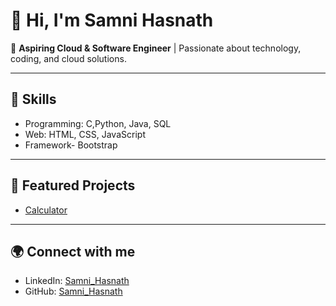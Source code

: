 # 👋 Hi, I'm Samni Hasnath  

🚀 **Aspiring Cloud & Software Engineer** | Passionate about technology, coding, and cloud solutions.  

---

## 🔧 Skills
- Programming: C,Python, Java, SQL
- Web: HTML, CSS, JavaScript
- Framework- Bootstrap

---

## 📌 Featured Projects
- [Calculator](https://calculator-samnihasnath.netlify.app/)


---

## 🌍 Connect with me
- LinkedIn: [Samni_Hasnath](https://www.linkedin.com/in/samni-hasnath03/)
- GitHub: [Samni_Hasnath](https://github.com/SamniHasnath)
